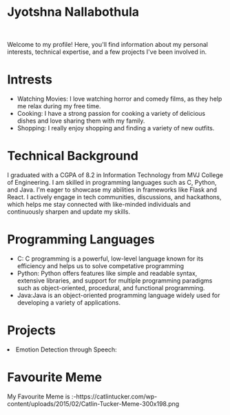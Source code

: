 <html><h1>Jyotshna Nallabothula</h1>
<br>
<P>Welcome to my profile! Here, you'll find information about my personal interests, technical expertise, and a few projects I've been involved in.</P>


<h1>Intrests</h1>

<ul>
  <li>Watching Movies: I love watching horror and comedy films, as they help me relax during my free time. </li>
  <li>Cooking: I have a strong passion for cooking a variety of delicious dishes and love sharing them with my family. </li>
  <li> Shopping: I really enjoy shopping and finding a variety of new outfits. </li>
</ul>

<h1>Technical Background</h1>

<p>I graduated with a CGPA of 8.2 in Information Technology from MVJ College of Engineering.  I am skilled in programming languages such as C, Python, and Java. I'm eager to showcase my abilities in frameworks like Flask and React. I actively engage in tech communities, discussions, and hackathons, which helps me stay connected with like-minded individuals and continuously sharpen and update my skills.</p>

<h1>Programming Languages</h1>
<ul>
  <li>C: C programming is a powerful, low-level language known for its efficiency and helps us to solve competative programming</li>
  <li>Python: Python offers features like simple and readable syntax, extensive libraries, and support for multiple programming paradigms such as object-oriented, procedural, and functional programming.</li>
  <li>Java:Java is an object-oriented programming language widely used for developing a variety of applications.</li>
</ul>

<h1>Projects</h1>
<u1>
  <li>Emotion Detection through Speech:</li>
</u1>

<h1>Favourite Meme</h1>
 My Favourite Meme is :-https://catlintucker.com/wp-content/uploads/2015/02/Catlin-Tucker-Meme-300x198.png

 </html>
